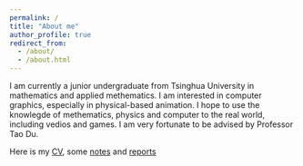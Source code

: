 ```yaml
---
permalink: /
title: "About me"
author_profile: true
redirect_from: 
  - /about/
  - /about.html
---
```


I am currently a junior undergraduate from Tsinghua University in mathematics and applied methematics.
I am interested in computer graphics, especially in physical-based animation. I hope to use the knowlegde of methematics, physics and computer to the real world, including vedios and games. I am very fortunate to be advised by Professor Tao Du. 

Here is my [CV](../assets/CV.pdf), some [notes](../assets/note.pdf) and [reports](../assets/report.pdf)


